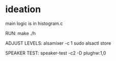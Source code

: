 # ideation

main logic is in histogram.c


RUN:
    make
    ./h

ADJUST LEVELS:
    alsamixer -c 1
    sudo alsactl store

SPEAKER TEST:
    speaker-test -c2 -D plughw:1,0
